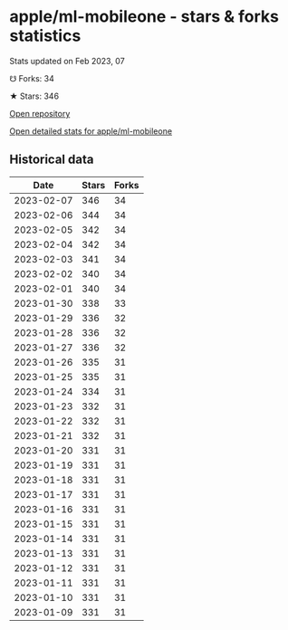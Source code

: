 # apple/ml-mobileone - stars & forks statistics

Stats updated on Feb 2023, 07

☋ Forks: 34

★ Stars: 346

[Open repository](https://github.com/apple/ml-mobileone)

[Open detailed stats for apple/ml-mobileone](https://reviewgithub.com/rep/apple/ml-mobileone)

## Historical data
| Date | Stars | Forks |
|------|-------|-------|
| 2023-02-07 | 346 | 34 | 
| 2023-02-06 | 344 | 34 | 
| 2023-02-05 | 342 | 34 | 
| 2023-02-04 | 342 | 34 | 
| 2023-02-03 | 341 | 34 | 
| 2023-02-02 | 340 | 34 | 
| 2023-02-01 | 340 | 34 | 
| 2023-01-30 | 338 | 33 | 
| 2023-01-29 | 336 | 32 | 
| 2023-01-28 | 336 | 32 | 
| 2023-01-27 | 336 | 32 | 
| 2023-01-26 | 335 | 31 | 
| 2023-01-25 | 335 | 31 | 
| 2023-01-24 | 334 | 31 | 
| 2023-01-23 | 332 | 31 | 
| 2023-01-22 | 332 | 31 | 
| 2023-01-21 | 332 | 31 | 
| 2023-01-20 | 331 | 31 | 
| 2023-01-19 | 331 | 31 | 
| 2023-01-18 | 331 | 31 | 
| 2023-01-17 | 331 | 31 | 
| 2023-01-16 | 331 | 31 | 
| 2023-01-15 | 331 | 31 | 
| 2023-01-14 | 331 | 31 | 
| 2023-01-13 | 331 | 31 | 
| 2023-01-12 | 331 | 31 | 
| 2023-01-11 | 331 | 31 | 
| 2023-01-10 | 331 | 31 | 
| 2023-01-09 | 331 | 31 | 

